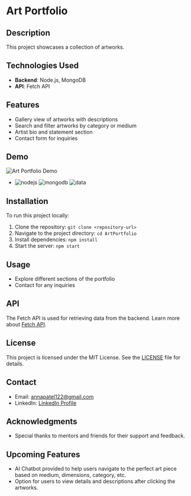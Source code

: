 # Art Portfolio

## Description
This project showcases a collection of artworks. 

## Technologies Used
- **Backend**: Node.js, MongoDB
- **API**: Fetch API

## Features
- Gallery view of artworks with descriptions
- Search and filter artworks by category or medium
- Artist bio and statement section
- Contact form for inquiries

## Demo
![Art Portfolio Demo](demo.gif)
- ![nodejs](https://github.com/annapatel122/ArtPortfolio.github.io/assets/51863905/0512ea37-4752-47d7-be95-b02fcea14df1)
![mongodb](https://github.com/annapatel122/ArtPortfolio.github.io/assets/51863905/bfdab02e-da13-4a0e-a7ae-edc8711e6e0f)
![data](https://github.com/annapatel122/ArtPortfolio.github.io/assets/51863905/ae96a9e9-7e4c-4b21-9397-a0732f368916)


## Installation
To run this project locally:
1. Clone the repository: `git clone <repository-url>`
2. Navigate to the project directory: `cd ArtPortfolio`
3. Install dependencies: `npm install`
4. Start the server: `npm start`

## Usage
- Explore different sections of the portfolio
- Contact for any inquiries 

## API
The Fetch API is used for retrieving data from the backend. Learn more about [Fetch API](https://developer.mozilla.org/en-US/docs/Web/API/Fetch_API).

## License
This project is licensed under the MIT License. See the [LICENSE](LICENSE) file for details.

## Contact
- Email: annapatel122@gmail.com
- LinkedIn: [LinkedIn Profile](https://linkedin.com/in/anna-patel122)

## Acknowledgments
- Special thanks to mentors and friends for their support and feedback.

## Upcoming Features 
- AI Chatbot provided to help users navigate to the perfect art piece based on medium, dimensions, category, etc.
- Option for users to view details and descriptions after clicking the artworks. 
